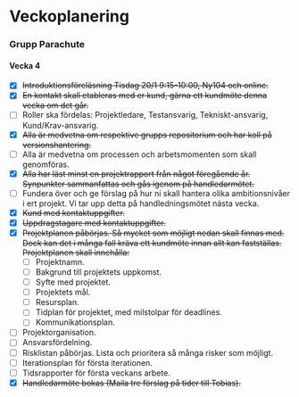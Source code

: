 # Veckoplanering
### Grupp Parachute

#### Vecka 4
- [x] ~~Introduktionsföreläsning Tisdag 20/1 9:15-10:00, Ny104 och online.~~
- [x] ~~En kontakt skall etableras med er kund, gärna ett kundmöte denna vecka om det går.~~
- [ ] Roller ska fördelas: Projektledare, Testansvarig, Tekniskt-ansvarig, Kund/Krav-ansvarig.
- [x] ~~Alla är medvetna om respektive grupps repositorium och har koll på versionshantering.~~
- [ ] Alla är medvetna om processen och arbetsmomenten som skall genomföras.
- [x] ~~Alla har läst minst en projektrapport från något föregående år. Synpunkter sammanfattas och gås igenom på handledarmötet.~~
- [ ] Fundera över och ge förslag på hur ni skall hantera olika ambitionsnivåer i ert projekt. Vi tar upp detta på handledningsmötet nästa vecka.
- [x] ~~Kund med kontaktuppgifter.~~
- [x] ~~Uppdragstagare med kontaktuppgifter.~~
- [x] ~~Projektplanen påbörjas. Så mycket som möjligt nedan skall finnas med. Dock kan det i många fall kräva ett kundmöte innan allt kan fastställas. Projektplanen skall innehålla:~~
    - [ ] Projektnamn.
    - [ ] Bakgrund till projektets uppkomst.
    - [ ] Syfte med projektet.
    - [ ] Projektets mål.
    - [ ] Resursplan.
    - [ ] Tidplan för projektet, med milstolpar för deadlines.
    - [ ] Kommunikationsplan.
- [ ] Projektorganisation.
- [ ] Ansvarsfördelning.
- [ ] Risklistan påbörjas. Lista och prioritera så många risker som möjligt.
- [ ] Iterationsplan för första iterationen.
- [ ] Tidsrapporter för första veckans arbete.
- [x] ~~Handledarmöte bokas (Maila tre förslag på tider till Tobias).~~
